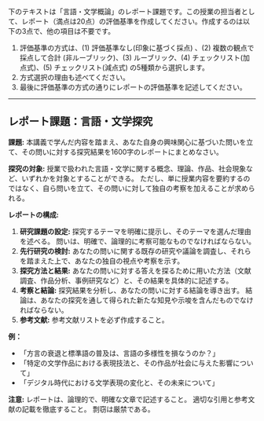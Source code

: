 下のテキストは「言語・文学概論」のレポート課題です。この授業の担当者として、レポート（満点は20点）の評価基準を作成してください。作成するのは以下の3点で、他の項目は不要です。

1. 評価基準の方式は、(1) 評価基準なし(印象に基づく採点) 、(2) 複数の観点で採点して合計  (非ルーブリック)、(3) ルーブリック、(4) チェックリスト(加点式)、(5) チェックリスト(減点式) の5種類から選択します。
2. 方式選択の理由も述べてください。
3. 最後に評価基準の方式の通りにレポートの評価基準を記述してください。

---------------------------------------
## レポート課題：言語・文学探究

**課題:**  本講義で学んだ内容を踏まえ、あなた自身の興味関心に基づいた問いを立て、その問いに対する探究結果を1600字のレポートにまとめなさい。

**探究の対象:**  授業で扱われた言語・文学に関する概念、理論、作品、社会現象など、いずれかを対象とすることができる。  ただし、単に授業内容を要約するのではなく、自ら問いを立て、その問いに対して独自の考察を加えることが求められる。

**レポートの構成:**

1. **研究課題の設定:**  探究するテーマを明確に提示し、そのテーマを選んだ理由を述べる。  問いは、明確で、論理的に考察可能なものでなければならない。
2. **先行研究の検討:**  あなたの問いに関する既存の研究や議論を調査し、それらを踏まえた上で、あなたの独自の視点や考察を示す。
3. **探究方法と結果:**  あなたの問いに対する答えを探るために用いた方法（文献調査、作品分析、事例研究など）と、その結果を具体的に記述する。
4. **考察と結論:**  探究結果を分析し、あなたの問いに対する結論を導き出す。  結論は、あなたの探究を通して得られた新たな知見や示唆を含んだものでなければならない。
5. **参考文献:**  参考文献リストを必ず作成すること。


**例：**

* 「方言の衰退と標準語の普及は、言語の多様性を損なうのか？」
* 「特定の文学作品における表現技法と、その作品が社会に与えた影響について」
* 「デジタル時代における文学表現の変化と、その未来について」


**注意:**  レポートは、論理的で、明確な文章で記述すること。  適切な引用と参考文献の記載を徹底すること。  剽窃は厳禁である。
